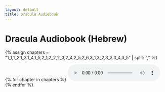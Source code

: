 ```yaml
---
layout: default
title: Dracula Audiobook
---
```


# Dracula Audiobook (Hebrew)

{% assign chapters = "1_1,1_2,1_3,1_4,1_5,2_1,2_2,2_3,2_4,2_5,2_6,3_1,3_2,3_3,3_4,3_5" | split: "," %}

{% for chapter in chapters %}
<audio id="audio-{{ chapter }}" controls preload="auto">
  <source src="/audio/Dracula/DR {{ chapter }}.mp3" type="audio/mpeg">
  Your browser does not support the audio element.
</audio><br>
{% endfor %}

